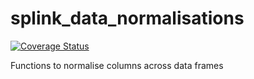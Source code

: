 # splink_data_normalisations

[![Coverage Status](https://coveralls.io/repos/github/moj-analytical-services/splink_data_normalisation/badge.svg?branch=master)](https://coveralls.io/github/moj-analytical-services/splink_data_normalisation?branch=master)

Functions to normalise columns across data frames